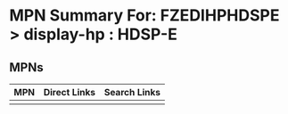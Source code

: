 



# MPN Summary For: FZEDIHPHDSPE > display-hp : HDSP-E

## MPNs
  

|MPN|Direct Links|Search Links|
| :--- | :--- | :--- |
||||
